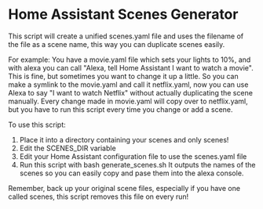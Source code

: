 # Home Assistant Scenes Generator

This script will create a unified scenes.yaml file and uses the filename of
the file as a scene name, this way you can duplicate scenes easily.

For example:
You have a movie.yaml file which sets your lights to 10%, and with alexa you
can call "Alexa, tell Home Assistant I want to watch a movie". This is fine, but
sometimes you want to change it up a little. So you can make a symlink to the
movie.yaml and call it netflix.yaml, now you can use Alexa to say "I want to
watch Netflix" without actually duplicating the scene manually.
Every change made in movie.yaml will copy over to netflix.yaml, but you have
to run this script every time you change or add a scene.

To use this script:
1. Place it into a directory containing your scenes and only scenes!
2. Edit the SCENES_DIR variable
3. Edit your Home Assistant configuration file to use the scenes.yaml file
4. Run this script with bash generate_scenes.sh
It outputs the names of the scenes so you can easily copy and pase them into
the alexa console.

Remember, back up your original scene files, especially if you have one called
scenes, this script removes this file on every run!
